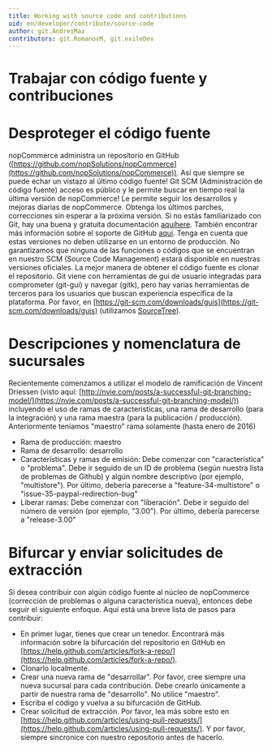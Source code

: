 ```yaml
---
title: Working with source code and contributions
uid: en/developer/contribute/source-code
author: git.AndreiMaz
contributors: git.RomanovM, git.exileDev
---
```


# Trabajar con código fuente y contribuciones

# Desproteger el código fuente

nopCommerce administra un repositorio en GitHub ([https://github.com/nopSolutions/nopCommerce](https://github.com/nopSolutions/nopCommerce)). Así que siempre se puede echar un vistazo al último código fuente! Git SCM (Administración de código fuente) acceso es público y le permite buscar en tiempo real la última versión de nopCommerce! Le permite seguir los desarrollos y mejoras diarias de nopCommerce. Obtenga los últimos parches, correcciones sin esperar a la próxima versión. Si no estás familiarizado con Git, hay una buena y gratuita documentación [aquíhere](https://git-scm.com/docshttps://git-scm.com/docs). También encontrar más información sobre el soporte de GitHub [aquí](https://opensource.guide/how-to-contribute/). Tenga en cuenta que estas versiones no deben utilizarse en un entorno de producción. No garantizamos que ninguna de las funciones o códigos que se encuentran en nuestro SCM (Source Code Management) estará disponible en nuestras versiones oficiales. La mejor manera de obtener el código fuente es clonar el repositorio. Git viene con herramientas de gui de usuario integradas para comprometer (git-gui) y navegar (gitk), pero hay varias herramientas de terceros para los usuarios que buscan experiencia específica de la plataforma. Por favor, en [https://git-scm.com/downloads/guis](https://git-scm.com/downloads/guis) (utilizamos [SourceTree](https://www.sourcetreeapp.com/)).

# Descripciones y nomenclatura de sucursales

Recientemente comenzamos a utilizar el modelo de ramificación de Vincent Driessen (visto aquí: [http://nvie.com/posts/a-successful-git-branching-model/](https://nvie.com/posts/a-successful-git-branching-model/)) incluyendo el uso de ramas de características, una rama de desarrollo (para la integración) y una rama maestra (para la publicación / producción). Anteriormente teníamos "maestro" rama solamente (hasta enero de 2016)

* Rama de producción: maestro
* Rama de desarrollo: desarrollo
* Características y ramas de emisión: Debe comenzar con "característica" o "problema". Debe ir seguido de un ID de problema (según nuestra lista de problemas de Github) y algún nombre descriptivo (por ejemplo, "multistore"). Por último, debería parecerse a "feature-34-multistore" o "issue-35-paypal-redirection-bug"
* Liberar ramas: Debe comenzar con "liberación". Debe ir seguido del número de versión (por ejemplo, "3.00"). Por último, debería parecerse a "release-3.00"

# Bifurcar y enviar solicitudes de extracción

Si desea contribuir con algún código fuente al núcleo de nopCommerce (corrección de problemas o alguna característica nueva), entonces debe seguir el siguiente enfoque. Aquí está una breve lista de pasos para contribuir:

* En primer lugar, tienes que crear un tenedor. Encontrará más información sobre la bifurcación del repositorio en GitHub en [https://help.github.com/articles/fork-a-repo/](https://help.github.com/articles/fork-a-repo/).
* Clonarlo localmente.
* Crear una nueva rama de "desarrollar". Por favor, cree siempre una nueva sucursal para cada contribución. Debe crearlo únicamente a partir de nuestra rama de "desarrollo". No utilice "maestro".
* Escriba el código y vuelva a su bifurcación de GitHub.
* Crear solicitud de extracción. Por favor, lea más sobre esto en [https://help.github.com/articles/using-pull-requests/](https://help.github.com/articles/using-pull-requests/). Y por favor, siempre sincronice con nuestro repositorio antes de hacerlo.
